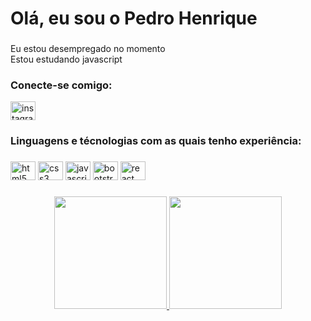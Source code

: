<h1 align="left">Olá, eu sou o Pedro Henrique</h1>

###
<p align="left">Eu estou desempregado no momento<br>Estou estudando javascript</p>

###
<p align="left"></p>

###
<h3 align="left">Conecte-se comigo:</h3>

<div align="left">
  <a href="https://www.instagram.com/p.henriquedev" target="_blank">
    <img src="https://raw.githubusercontent.com/maurodesouza/profile-readme-generator/master/src/assets/icons/social/instagram/default.svg" width="40" height="30" alt="instagram logo"/>
  </a>
</div>

###
<p align="left"></p>

###
<h3 align="left">Linguagens e técnologias com as quais tenho experiência:</h3>

###
<div align="left">
  <img src="https://cdn.jsdelivr.net/gh/devicons/devicon/icons/html5/html5-original.svg" height="30" width="40" alt="html5 logo"/>
  <img src="https://cdn.jsdelivr.net/gh/devicons/devicon/icons/css3/css3-original.svg" height="30" width="40" alt="css3 logo"/>
  <img src="https://cdn.jsdelivr.net/gh/devicons/devicon/icons/javascript/javascript-original.svg" height="30" width="40" alt="javascript logo"/>
  <img src="https://cdn.jsdelivr.net/gh/devicons/devicon/icons/bootstrap/bootstrap-original.svg" height="30" width="40" alt="bootstrap logo"/>
  <img src="https://cdn.jsdelivr.net/gh/devicons/devicon/icons/react/react-original.svg" height="30" width="40" alt="react logo"/>
</div>

###
<p align="left"></p>

###
<div align="center">
  <a href="https://github.com/pedrohenrique30">
  <img height="180em" src="https://github-readme-stats.vercel.app/api?username=pedrohenrique30&show_icons=true&theme=algolia&include_all_commits=true&count_private=true"/>
  <img height="180em" src="https://github-readme-stats.vercel.app/api/top-langs/?username=pedrohenrique30&layout=compact&langs_count=7&theme=algolia"/>
</div>
